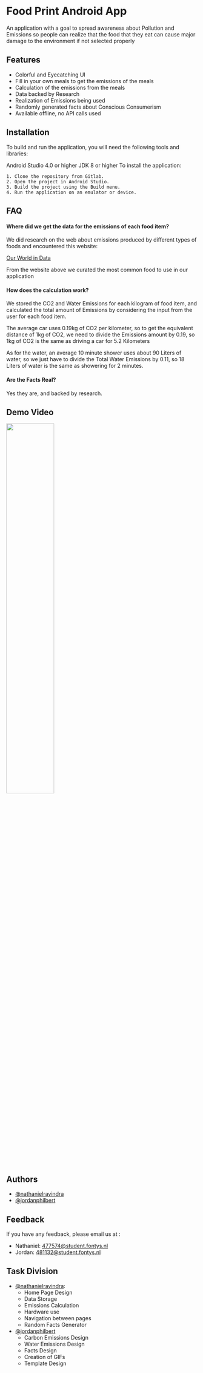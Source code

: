 # Food Print Android App

An application with a goal to spread awareness about Pollution and Emissions so people can realize that the food that they eat can cause major damage to the environment if not selected properly




## Features

- Colorful and Eyecatching UI
- Fill in your own meals to get the emissions of the meals
- Calculation of the emissions from the meals
- Data backed by Research
- Realization of Emissions being used
- Randomly generated facts about Conscious Consumerism
- Available offline, no API calls used


## Installation

To build and run the application, you will need the following tools and libraries:

Android Studio 4.0 or higher
JDK 8 or higher
To install the application:

    1. Clone the repository from Gitlab.
    2. Open the project in Android Studio.
    3. Build the project using the Build menu.
    4. Run the application on an emulator or device.

    
## FAQ

#### Where did we get the data for the emissions of each food item?

We did research on the web about emissions produced by different types of foods and encountered this website:

[Our World in Data]("https://ourworldindata.org/grapher/ghg-per-kg-poore")

From the website above we curated the most common food to use in our application


#### How does the calculation work?

We stored the CO2 and Water Emissions for each kilogram of food item, and calculated the total amount of Emissions by considering the input from the user for each food item.

The average car uses 0.19kg of CO2 per kilometer, so to get the equivalent distance of 1kg of CO2, we need to divide the Emissions amount by 0.19, so 1kg of CO2 is the same as driving a car for 5.2 Kilometers

As for the water, an average 10 minute shower uses about 90 Liters of water, so we just have to divide the Total Water Emissions by 0.11, so 18 Liters of water is the same as showering for 2 minutes.

#### Are the Facts Real?

Yes they are, and backed by research.

## Demo Video

[<img src="https://i.ytimg.com/vi/1XJBgydCXdI/maxresdefault.jpg" width="50%">](https://youtube.com/shorts/1XJBgydCXdI?feature=share
 "Food Print Demo Video")

## Authors

- [@nathanielravindra](https://git.fhict.nl/i477574)
- [@jordanphilbert](https://git.fhict.nl/i481132)


## Feedback

If you have any feedback, please email us at :
- Nathaniel: 477574@student.fontys.nl
- Jordan: 481132@student.fontys.nl


## Task Division

- [@nathanielravindra](https://git.fhict.nl/i477574):
    - Home Page Design
    - Data Storage
    - Emissions Calculation
    - Hardware use
    - Navigation between pages
    - Random Facts Generator
- [@jordanphilbert](https://git.fhict.nl/i481132)
    - Carbon Emissions Design
    - Water Emissions Design
    - Facts Design
    - Creation of GIFs
    - Template Design

